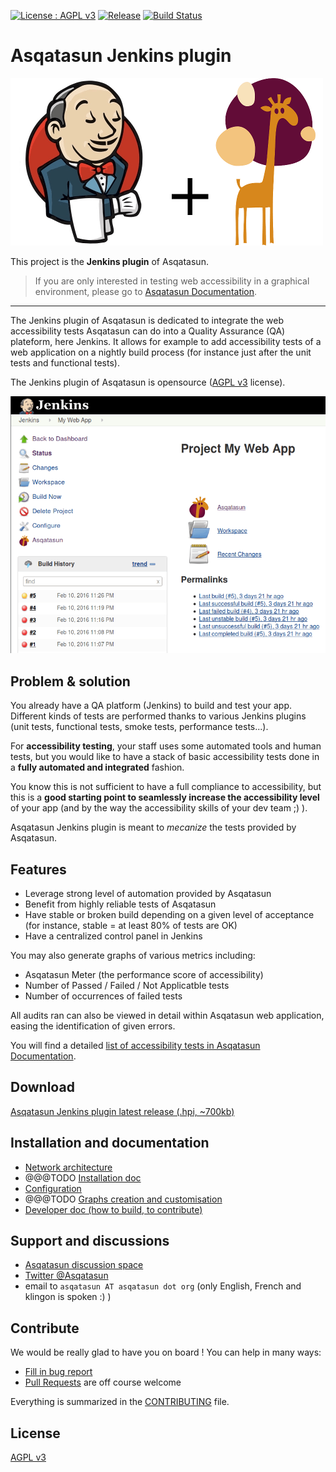 [![License : AGPL v3](https://img.shields.io/badge/License-AGPL3-blue.svg)](LICENSE) 
[![Release](https://img.shields.io/github/release/asqatasun/Asqatasun-Jenkins-Plugin.svg)](https://github.com/Asqatasun/Asqatasun-Jenkins-Plugin/releases/latest)
[![Build Status](https://api.travis-ci.org/Asqatasun/Asqatasun-Jenkins-Plugin.svg?branch=master)](https://travis-ci.org/Asqatasun/Asqatasun-Jenkins-Plugin)


# Asqatasun Jenkins plugin 


![](documentation/Images/logo/kraken.io--lossy/asqatasun-jenkins-plugin--500x268.png)

This project is the **Jenkins plugin** of Asqatasun. 


> If you are only interested in testing web accessibility 
> in a graphical environment, please go to [Asqatasun Documentation](http://doc.asqatasun.org/en/).

----



The Jenkins plugin of Asqatasun is dedicated to integrate the web accessibility 
tests Asqatasun can do into a Quality Assurance (QA) plateform, here Jenkins.
It allows for example to add accessibility tests of a web application on a nightly 
build process (for instance just after the unit tests and functional tests).

The Jenkins plugin of Asqatasun is opensource ([AGPL v3](LICENSE) license).


![](documentation/Images/screenshot_20160215_ASQATASUN_jenkins_home_highlight.png)




## Problem & solution

You already have a QA platform (Jenkins) to build and test your app. Different kinds of 
tests are performed thanks to various Jenkins plugins (unit tests, functional 
tests, smoke tests, performance tests...). 

For **accessibility testing**, your staff uses some automated tools and human tests, but
you would like to have a stack of basic accessibility tests done in a **fully automated and integrated**
fashion.

You know this is not sufficient to have a full compliance to accessibility,
but this is a **good starting point to seamlessly increase the accessibility level** of your app
(and by the way the accessibility skills of your dev team ;) ).

Asqatasun Jenkins plugin is meant to *mecanize* the tests provided by Asqatasun.

## Features

* Leverage strong level of automation provided by Asqatasun
* Benefit from highly reliable tests of Asqatasun
* Have stable or broken build depending on a given level of acceptance 
(for instance, stable = at least 80% of tests are OK)
* Have a centralized control panel in Jenkins

You may also generate graphs of various metrics including:

* Asqatasun Meter (the performance score of accessibility)
* Number of Passed / Failed / Not Applicatble tests
* Number of occurrences of failed tests

All audits ran can also be viewed in detail within Asqatasun web application, easing the
identification of given errors.

You will find a detailed [list of accessibility tests in Asqatasun Documentation](http://doc.asqatasun.org/en/).

## Download

[Asqatasun Jenkins plugin latest release (.hpi, ~700kb)](https://github.com/Asqatasun/Asqatasun-Jenkins-Plugin/releases)



## Installation and documentation

* [Network architecture](documentation/10--Network-Architecture.md)
* @@@TODO [Installation doc](#documentation/20-install-doc.md)
* [Configuration](documentation/30-configuration.md)
* @@@TODO [Graphs creation and customisation](#documentation/50-graphs.md)
* [Developer doc (how to build, to contribute)](documentation/60-developer-doc.md)

## Support and discussions

* [Asqatasun discussion space](http://forum.asqatasun.org/) 
* [Twitter @Asqatasun](https://twitter.com/Asqatasun)
* email to `asqatasun AT asqatasun dot org` (only English, French and klingon is spoken :) ) 

## Contribute

We would be really glad to have you on board ! You can help in many ways:

* [Fill in bug report](https://github.com/Asqatasun/Asqatasun-Jenkins-Plugin/issues)
* [Pull Requests](https://github.com/Asqatasun/Asqatasun-Jenkins-Plugin/pulls) are off course welcome


Everything is summarized in the [CONTRIBUTING](CONTRIBUTING.md) file.


## License

 [AGPL v3](LICENSE) 

 
